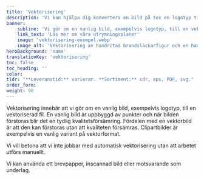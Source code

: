 ```yaml
---
title: 'Vektorisering'
description: 'Vi kan hjälpa dig konvertera en bild på tex en logotyp till en vektoriserad fil som kan förstoras utan att kvaliteten försämras.'
banner:
    subline: 'Vi gör om en vanlig bild, exempelvis logotyp, till en vektoriserad fil.'
    link_text: 'Läs mer om våra utrymningsplaner'
    image: 'vektorisering-exempel.webp'
    image_alt: 'Vektorisering av handritad brandsläckarfigur och en hand ritat text. En pixelerad logga och ett foto på en romersk soldat har också vektoriserats'
heroBackground: 'name'
translationKey: 'vektorisering'
toc: false
toc_heading: ''
color: 
tldr: "**Leveranstid:** varierar. **Sortiment:** cdr, eps, PDF, svg."
order_form: 
weight: 90
---
```


Vektorisering innebär att vi gör om en vanlig bild, exempelvis logotyp, till en vektoriserad fil. En vanlig bild är uppbyggd av punkter och när bilden förstoras blir det en tydlig kvalitetsförsämring. Fördelen med en vektorbild är att den kan förstoras utan att kvaliteten försämras. Clipartbilder är exempelvis en vanlig variant på vektorformat.

Vi vill betona att vi inte jobbar med automatisk vektorisering utan att arbetet utförs manuellt.

Vi kan använda ett brevpapper, inscannad bild eller motsvarande som underlag.







